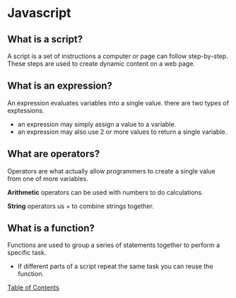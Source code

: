 
# Javascript

## What is a script?

A script is a set of instructions a computer or page can follow step-by-step. These steps are used to create dynamic content on a web page.

## What is an expression?

An expression evaluates variables into a single value. there are two types of exptessions.

* an expression may simply assign a value to a variable.
* an expression may also use 2 or more values to return a single variable.

## What are operators?

Operators are what actually allow programmers to create a single value from one of more variables.

**Arithmetic** operators can be used with numbers to do calculations.

**String** operators us + to combine strings together.

## What is a function?

Functions are used to group a series of statements together to perform a specific task.

* If different parts of a script repeat the same task you can reuse the function.

[Table of Contents](README.md)
